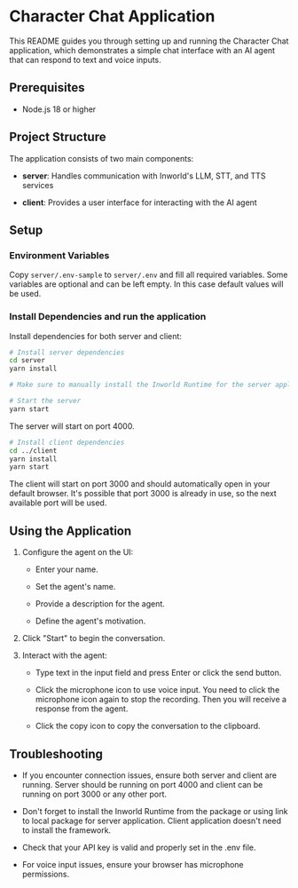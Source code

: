 
# Character Chat Application

This README guides you through setting up and running the Character Chat application, which demonstrates a simple chat interface with an AI agent that can respond to text and voice inputs.

## Prerequisites

- Node.js 18 or higher

## Project Structure

The application consists of two main components:

- **server**: Handles communication with Inworld's LLM, STT, and TTS services

- **client**: Provides a user interface for interacting with the AI agent

## Setup

### Environment Variables

Copy `server/.env-sample` to `server/.env` and fill all required variables. Some variables are optional and can be left empty. In this case default values will be used.

### Install Dependencies and run the application

Install dependencies for both server and client:

```bash
# Install server dependencies
cd server
yarn install

# Make sure to manually install the Inworld Runtime for the server application. It is not included by default

# Start the server
yarn start
```

The server will start on port 4000.

```bash
# Install client dependencies
cd ../client
yarn install
yarn start
```

The client will start on port 3000 and should automatically open in your default browser. It's possible that port 3000 is already in use, so the next available port will be used.

## Using the Application

1. Configure the agent on the UI:

   - Enter your name.

   - Set the agent's name.

   - Provide a description for the agent.

   - Define the agent's motivation.

2. Click "Start" to begin the conversation.

3. Interact with the agent:

   - Type text in the input field and press Enter or click the send button.

   - Click the microphone icon to use voice input. You need to click the microphone icon again to stop the recording. Then you will receive a response from the agent.

   - Click the copy icon to copy the conversation to the clipboard.

## Troubleshooting

- If you encounter connection issues, ensure both server and client are running. Server should be running on port 4000 and client can be running on port 3000 or any other port.

- Don't forget to install the Inworld Runtime from the package or using link to local package for server application. Client application doesn't need to install the framework.

- Check that your API key is valid and properly set in the .env file.

- For voice input issues, ensure your browser has microphone permissions.
